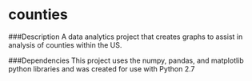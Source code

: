 # counties
###Description
A data analytics project that creates graphs to assist in analysis of counties within the US.

###Dependencies
This project uses the numpy, pandas, and matplotlib python libraries and was created for use with Python 2.7
